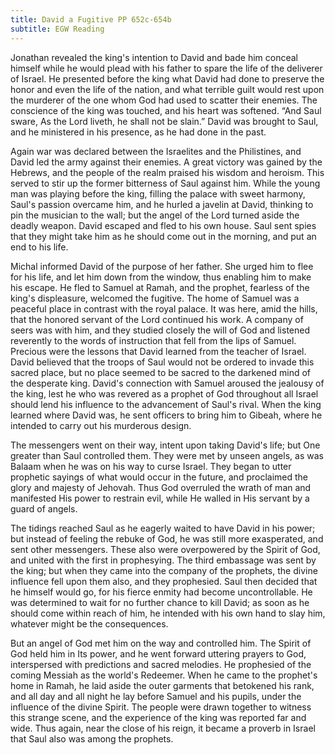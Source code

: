 ```yaml
---
title: David a Fugitive PP 652c-654b
subtitle: EGW Reading
---
```


Jonathan revealed the king's intention to David and bade him conceal himself while he would plead with his father to spare the life of the deliverer of Israel. He presented before the king what David had done to preserve the honor and even the life of the nation, and what terrible guilt would rest upon the murderer of the one whom God had used to scatter their enemies. The conscience of the king was touched, and his heart was softened. “And Saul sware, As the Lord liveth, he shall not be slain.” David was brought to Saul, and he ministered in his presence, as he had done in the past.

Again war was declared between the Israelites and the Philistines, and David led the army against their enemies. A great victory was gained by the Hebrews, and the people of the realm praised his wisdom and heroism. This served to stir up the former bitterness of Saul against him. While the young man was playing before the king, filling the palace with sweet harmony, Saul's passion overcame him, and he hurled a javelin at David, thinking to pin the musician to the wall; but the angel of the Lord turned aside the deadly weapon. David escaped and fled to his own house. Saul sent spies that they might take him as he should come out in the morning, and put an end to his life.

Michal informed David of the purpose of her father. She urged him to flee for his life, and let him down from the window, thus enabling him to make his escape. He fled to Samuel at Ramah, and the prophet, fearless of the king's displeasure, welcomed the fugitive. The home of Samuel was a peaceful place in contrast with the royal palace. It was here, amid the hills, that the honored servant of the Lord continued his work. A company of seers was with him, and they studied closely the will of God and listened reverently to the words of instruction that fell from the lips of Samuel. Precious were the lessons that David learned from the teacher of Israel. David believed that the troops of Saul would not be ordered to invade this sacred place, but no place seemed to be sacred to the darkened mind of the desperate king. David's connection with Samuel aroused the jealousy of the king, lest he who was revered as a prophet of God throughout all Israel should lend his influence to the advancement of Saul's rival. When the king learned where David was, he sent officers to bring him to Gibeah, where he intended to carry out his murderous design.

The messengers went on their way, intent upon taking David's life; but One greater than Saul controlled them. They were met by unseen angels, as was Balaam when he was on his way to curse Israel. They began to utter prophetic sayings of what would occur in the future, and proclaimed the glory and majesty of Jehovah. Thus God overruled the wrath of man and manifested His power to restrain evil, while He walled in His servant by a guard of angels.

The tidings reached Saul as he eagerly waited to have David in his power; but instead of feeling the rebuke of God, he was still more exasperated, and sent other messengers. These also were overpowered by the Spirit of God, and united with the first in prophesying. The third embassage was sent by the king; but when they came into the company of the prophets, the divine influence fell upon them also, and they prophesied. Saul then decided that he himself would go, for his fierce enmity had become uncontrollable. He was determined to wait for no further chance to kill David; as soon as he should come within reach of him, he intended with his own hand to slay him, whatever might be the consequences.

But an angel of God met him on the way and controlled him. The Spirit of God held him in Its power, and he went forward uttering prayers to God, interspersed with predictions and sacred melodies. He prophesied of the coming Messiah as the world's Redeemer. When he came to the prophet's home in Ramah, he laid aside the outer garments that betokened his rank, and all day and all night he lay before Samuel and his pupils, under the influence of the divine Spirit. The people were drawn together to witness this strange scene, and the experience of the king was reported far and wide. Thus again, near the close of his reign, it became a proverb in Israel that Saul also was among the prophets.